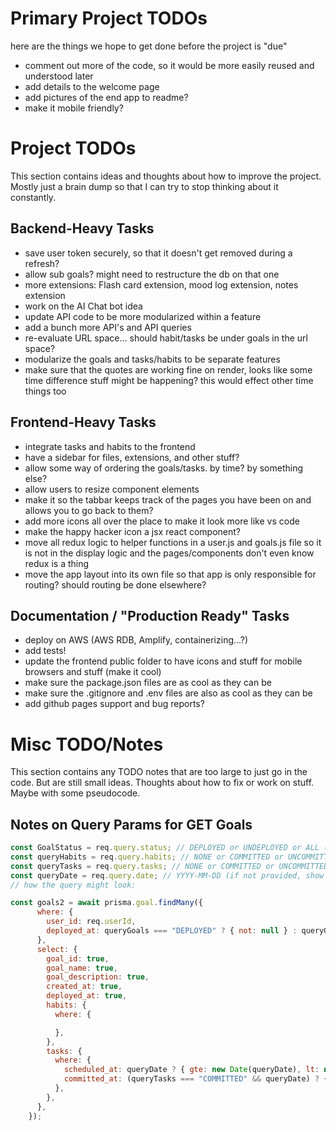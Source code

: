 
# Primary Project TODOs
here are the things we hope to get done before the project is "due"
- comment out more of the code, so it would be more easily reused and understood later 
- add details to the welcome page 
- add pictures of the end app to readme?
- make it mobile friendly?


# Project TODOs
This section contains ideas and thoughts about how to improve the project.
Mostly just a brain dump so that I can try to stop thinking about it constantly.

## Backend-Heavy Tasks
- save user token securely, so that it doesn't get removed during a refresh? 
- allow sub goals? might need to restructure the db on that one 
- more extensions: Flash card extension, mood log extension, notes extension 
- work on the AI Chat bot idea
- update API code to be more modularized within a feature 
- add a bunch more API's and API queries
- re-evaluate URL space... should habit/tasks be under goals in the url space? 
- modularize the goals and tasks/habits to be separate features 
- make sure that the quotes are working fine on render, looks like some time 
  difference stuff might be happening? this would effect other time things too


## Frontend-Heavy Tasks
- integrate tasks and habits to the frontend
- have a sidebar for files, extensions, and other stuff? 
- allow some way of ordering the goals/tasks. by time? by something else? 
- allow users to resize component elements
- make it so the tabbar keeps track of the pages you have been on and allows you to go back to them? 
- add more icons all over the place to make it look more like vs code
- make the happy hacker icon a jsx react component? 
- move all redux logic to helper functions in a user.js and goals.js file so it is not in the display logic
  and the pages/components don't even know redux is a thing
- move the app layout into its own file so that app is only responsible for routing? should routing be done elsewhere?


## Documentation / "Production Ready" Tasks
- deploy on AWS (AWS RDB, Amplify, containerizing...?)
- add tests!
- update the frontend public folder to have icons and stuff for mobile browsers and stuff (make it cool)
- make sure the package.json files are as cool as they can be
- make sure the .gitignore and .env files are also as cool as they can be
- add github pages support and bug reports? 



# Misc TODO/Notes
This section contains any TODO notes that are too large to just go in the code.
But are still small ideas. Thoughts about how to fix or work on stuff. 
Maybe with some pseudocode.


## Notes on Query Params for GET Goals
```javascript
const GoalStatus = req.query.status; // DEPLOYED or UNDEPLOYED or ALL (if not provided, show all goals)
const queryHabits = req.query.habits; // NONE or COMMITTED or UNCOMMITTED or ALL (if not provided, show all habits)
const queryTasks = req.query.tasks; // NONE or COMMITTED or UNCOMMITTED or ALL (if not provided, show all tasks)
const queryDate = req.query.date; // YYYY-MM-DD (if not provided, show all days)
// how the query might look:

const goals2 = await prisma.goal.findMany({
      where: {
        user_id: req.userId,
        deployed_at: queryGoals === "DEPLOYED" ? { not: null } : queryGoals === "UNDEPLOYED" ? null : undefined,
      },
      select: {
        goal_id: true,
        goal_name: true,
        goal_description: true,
        created_at: true,
        deployed_at: true,
        habits: {
          where: {

          },
        },
        tasks: {
          where: {
            scheduled_at: queryDate ? { gte: new Date(queryDate), lt: new Date(queryDate + "T23:59:59") } : undefined,
            committed_at: (queryTasks === "COMMITTED" && queryDate) ? { gte: new Date(queryDate), lt: new Date(queryDate + "T23:59:59") } :  queryTasks === "COMMITTED" ? {not: null} : queryTasks === "UNCOMMITTED" ? null : undefined,
          },
        },
      },
    });
```